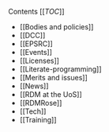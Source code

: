 Contents
[[_TOC_]]

 * [[Bodies and policies]]
 * [[DCC]]
 * [[EPSRC]]
 * [[Events]]
 * [[Licenses]]
 * [[Literate-programming]]
 * [[Merits and issues]]
 * [[News]]
 * [[RDM at the UoS]]
 * [[RDMRose]]
 * [[Tech]]
 * [[Training]]
